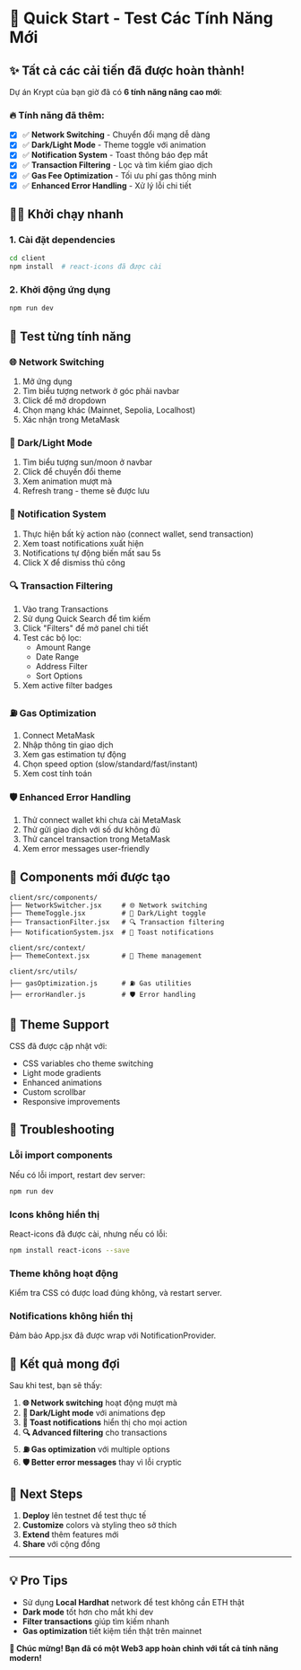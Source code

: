 # 🚀 **Quick Start - Test Các Tính Năng Mới**

## ✨ **Tất cả các cải tiến đã được hoàn thành!**

Dự án Krypt của bạn giờ đã có **6 tính năng nâng cao mới**:

### 🔥 **Tính năng đã thêm:**
- [x] ✅ **Network Switching** - Chuyển đổi mạng dễ dàng
- [x] ✅ **Dark/Light Mode** - Theme toggle với animation
- [x] ✅ **Notification System** - Toast thông báo đẹp mắt
- [x] ✅ **Transaction Filtering** - Lọc và tìm kiếm giao dịch
- [x] ✅ **Gas Fee Optimization** - Tối ưu phí gas thông minh
- [x] ✅ **Enhanced Error Handling** - Xử lý lỗi chi tiết

## 🏃‍♂️ **Khởi chạy nhanh**

### **1. Cài đặt dependencies**
```bash
cd client
npm install  # react-icons đã được cài
```

### **2. Khởi động ứng dụng**
```bash
npm run dev
```

## 🧪 **Test từng tính năng**

### **🌐 Network Switching**
1. Mở ứng dụng
2. Tìm biểu tượng network ở góc phải navbar
3. Click để mở dropdown
4. Chọn mạng khác (Mainnet, Sepolia, Localhost)
5. Xác nhận trong MetaMask

### **🎨 Dark/Light Mode**
1. Tìm biểu tượng sun/moon ở navbar
2. Click để chuyển đổi theme
3. Xem animation mượt mà
4. Refresh trang - theme sẽ được lưu

### **🔔 Notification System**
1. Thực hiện bất kỳ action nào (connect wallet, send transaction)
2. Xem toast notifications xuất hiện
3. Notifications tự động biến mất sau 5s
4. Click X để dismiss thủ công

### **🔍 Transaction Filtering**
1. Vào trang Transactions
2. Sử dụng Quick Search để tìm kiếm
3. Click "Filters" để mở panel chi tiết
4. Test các bộ lọc:
   - Amount Range
   - Date Range  
   - Address Filter
   - Sort Options
5. Xem active filter badges

### **⛽ Gas Optimization**  
1. Connect MetaMask
2. Nhập thông tin giao dịch
3. Xem gas estimation tự động
4. Chọn speed option (slow/standard/fast/instant)
5. Xem cost tính toán

### **🛡️ Enhanced Error Handling**
1. Thử connect wallet khi chưa cài MetaMask
2. Thử gửi giao dịch với số dư không đủ
3. Thử cancel transaction trong MetaMask
4. Xem error messages user-friendly

## 🎯 **Components mới được tạo**

```
client/src/components/
├── NetworkSwitcher.jsx     # 🌐 Network switching
├── ThemeToggle.jsx         # 🎨 Dark/Light toggle  
├── TransactionFilter.jsx   # 🔍 Transaction filtering
├── NotificationSystem.jsx  # 🔔 Toast notifications

client/src/context/
├── ThemeContext.jsx        # 🎨 Theme management

client/src/utils/
├── gasOptimization.js      # ⛽ Gas utilities
├── errorHandler.js         # 🛡️ Error handling
```

## 🎨 **Theme Support**

CSS đã được cập nhật với:
- CSS variables cho theme switching
- Light mode gradients
- Enhanced animations
- Custom scrollbar
- Responsive improvements

## 🔧 **Troubleshooting**

### **Lỗi import components**
Nếu có lỗi import, restart dev server:
```bash
npm run dev
```

### **Icons không hiển thị**
React-icons đã được cài, nhưng nếu có lỗi:
```bash
npm install react-icons --save
```

### **Theme không hoạt động**
Kiểm tra CSS có được load đúng không, và restart server.

### **Notifications không hiển thị**
Đảm bảo App.jsx đã được wrap với NotificationProvider.

## 🎊 **Kết quả mong đợi**

Sau khi test, bạn sẽ thấy:

1. **🌐 Network switching** hoạt động mượt mà
2. **🎨 Dark/Light mode** với animations đẹp
3. **🔔 Toast notifications** hiển thị cho mọi action
4. **🔍 Advanced filtering** cho transactions
5. **⛽ Gas optimization** với multiple options
6. **🛡️ Better error messages** thay vì lỗi cryptic

## 🚀 **Next Steps**

1. **Deploy** lên testnet để test thực tế
2. **Customize** colors và styling theo sở thích
3. **Extend** thêm features mới
4. **Share** với cộng đồng

---

## 💡 **Pro Tips**

- Sử dụng **Local Hardhat** network để test không cần ETH thật
- **Dark mode** tốt hơn cho mắt khi dev
- **Filter transactions** giúp tìm kiếm nhanh
- **Gas optimization** tiết kiệm tiền thật trên mainnet

**🎉 Chúc mừng! Bạn đã có một Web3 app hoàn chỉnh với tất cả tính năng modern!** 